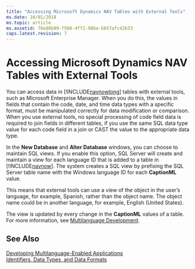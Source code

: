 ```yaml
---
title: "Accessing Microsoft Dynamics NAV Tables with External Tools"
ms.date: 10/01/2018
ms.topic: article
ms.assetid: 78e80b89-f560-4ff2-98be-bb57afc42b33
caps.latest.revision: 7
---
```

# Accessing Microsoft Dynamics NAV Tables with External Tools
You can access data in [!INCLUDE[navnowlong](includes/navnowlong_md.md)] tables with external tools, such as Microsoft Enterprise Manager. When you do this, the values in fields that contain the code, date, and time data types with a specific format, must be manipulated correctly for data modification or comparison. When you use external tools, no special processing of code field data is required to join fields in different tables, if you use the same SQL data type value for each code field in a join or CAST the value to the appropriate data type.  
  
 In the **New Database** and **Alter Database** windows, you can choose to maintain SQL views. If you enable this option, SQL Server will create and maintain a view for each language ID that is added to a table in [!INCLUDE[navnow](includes/navnow_md.md)]. The system creates a SQL view by prefixing the SQL Server table name with the Windows language ID for each **CaptionML** value.  
  
 This means that external tools can use a view of the object in the user’s language, for example, Spanish, rather than the object name. The object name could be in another language, for example, English \(United States\).  
  
 The view is updated by every change in the **CaptionML** values of a table. For more information, see [Multilanguage Development](Multilanguage-Development.md).  
  
## See Also  
 [Developing Multilanguage-Enabled Applications](Developing-Multilanguage-Enabled-Applications.md)   
 [Identifiers, Data Types, and Data Formats](Identifiers--Data-Types--and-Data-Formats.md)
